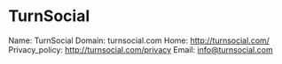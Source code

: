 
# TurnSocial

Name: TurnSocial
Domain: turnsocial.com
Home: http://turnsocial.com/
Privacy_policy: http://turnsocial.com/privacy
Email: info@turnsocial.com
